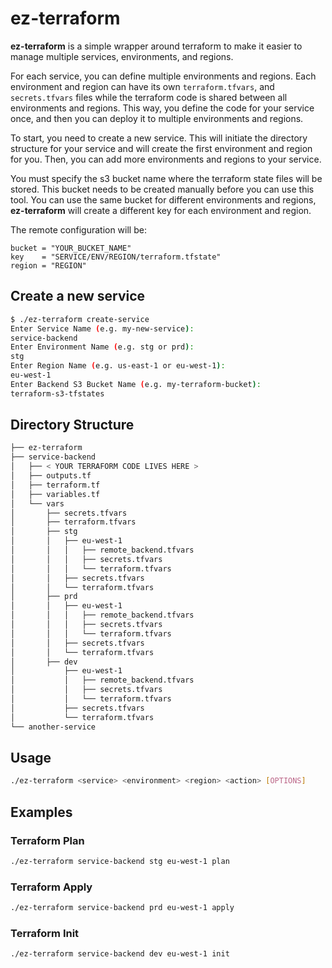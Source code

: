 # ez-terraform

**ez-terraform** is a simple wrapper around terraform to make it easier to manage multiple services, environments, and regions.

For each service, you can define multiple environments and regions. Each environment and region can have its own `terraform.tfvars`, and `secrets.tfvars` files while the terraform code is shared between all environments and regions. This way, you define the code for your service once, and then you can deploy it to multiple environments and regions.

To start, you need to create a new service. This will initiate the directory structure for your service and will create the first environment and region for you. Then, you can add more environments and regions to your service.

You must specify the s3 bucket name where the terraform state files will be stored. This bucket needs to be created manually before you can use this tool. You can use the same bucket for different environments and regions, **ez-terraform** will create a different key for each environment and region.

The remote configuration will be:

```hcl
bucket = "YOUR_BUCKET_NAME"
key    = "SERVICE/ENV/REGION/terraform.tfstate"
region = "REGION"
```

## Create a new service

```bash
$ ./ez-terraform create-service
Enter Service Name (e.g. my-new-service):
service-backend
Enter Environment Name (e.g. stg or prd):
stg
Enter Region Name (e.g. us-east-1 or eu-west-1):
eu-west-1
Enter Backend S3 Bucket Name (e.g. my-terraform-bucket):
terraform-s3-tfstates
```

## Directory Structure

```bash
├── ez-terraform
├── service-backend
│   ├── < YOUR TERRAFORM CODE LIVES HERE >
│   ├── outputs.tf
│   ├── terraform.tf
│   ├── variables.tf
│   └── vars
│       ├── secrets.tfvars
│       ├── terraform.tfvars
│       ├── stg
│       │   ├── eu-west-1
│       │   │   ├── remote_backend.tfvars
│       │   │   ├── secrets.tfvars
│       │   │   └── terraform.tfvars
│       │   ├── secrets.tfvars
│       │   └── terraform.tfvars
│       ├── prd
│       │   ├── eu-west-1
│       │   │   ├── remote_backend.tfvars
│       │   │   ├── secrets.tfvars
│       │   │   └── terraform.tfvars
│       │   ├── secrets.tfvars
│       │   └── terraform.tfvars
│       ├── dev
│           ├── eu-west-1
│           │   ├── remote_backend.tfvars
│           │   ├── secrets.tfvars
│           │   └── terraform.tfvars
│           ├── secrets.tfvars
│           └── terraform.tfvars
└── another-service
```

## Usage

```bash
./ez-terraform <service> <environment> <region> <action> [OPTIONS]
```

## Examples

### Terraform Plan

```bash
./ez-terraform service-backend stg eu-west-1 plan
```

### Terraform Apply

```bash
./ez-terraform service-backend prd eu-west-1 apply
```

### Terraform Init

```bash
./ez-terraform service-backend dev eu-west-1 init
```
